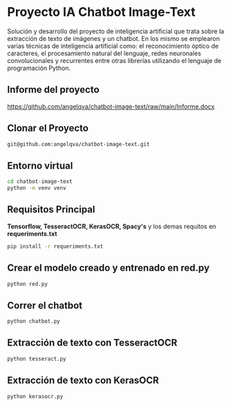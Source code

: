 # Proyecto IA Chatbot Image-Text

Solución y desarrollo del proyecto de inteligencia artificial que trata sobre la extracción de texto de imágenes y un chatbot. En los mismo se emplearon varias técnicas de inteligencia artificial como: el reconocimiento óptico de caracteres, el procesamiento natural del lenguaje, redes neuronales convolucionales y recurrentes entre otras librerías utilizando el lenguaje de programación Python.

## Informe del proyecto

https://github.com/angelqva/chatbot-image-text/raw/main/Informe.docx

## Clonar el Proyecto

```bash
git@github.com:angelqva/chatbot-image-text.git
```

## Entorno virtual

```bash
cd chatbot-image-text
python -m venv venv
```

## Requisitos Principal

__Tensorflow, TesseractOCR, KerasOCR, Spacy's__ y los demas requitos en __requeriments.txt__

```bash
pip install -r requeriments.txt
```

## Crear el modelo creado y entrenado en red.py

```bash
python red.py
```

## Correr el chatbot

```bash
python chatbot.py
```

## Extracción de texto con TesseractOCR

```bash
python tesseract.py
```

## Extracción de texto con KerasOCR

```bash
python kerasocr.py
```

